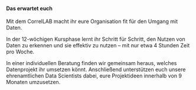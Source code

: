 #### Das erwartet euch

Mit dem CorrelLAB macht ihr eure Organisation fit für den Umgang mit Daten.

In der 12-wöchigen Kursphase lernt ihr Schritt für Schritt, den Nutzen von Daten zu erkennen und sie effektiv zu nutzen – mit nur etwa 4 Stunden Zeit pro Woche. 

In einer individuellen Beratung finden wir gemeinsam heraus, welches Datenprojekt ihr umsetzen könnt. Anschließend unterstützen euch unsere ehrenamtlichen Data Scientists dabei, eure Projektideen innerhalb von 9 Monaten umzusetzen.

